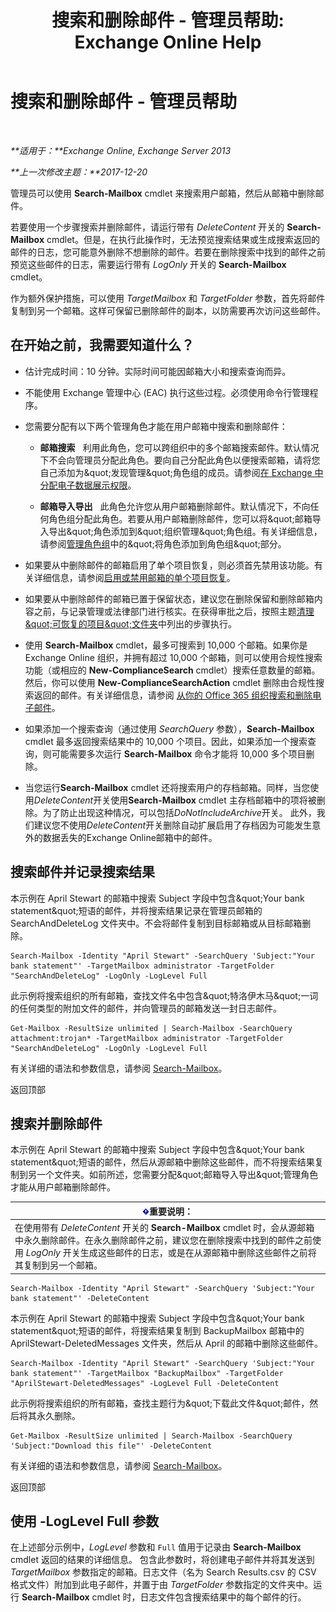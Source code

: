 ﻿---
title: '搜索和删除邮件 - 管理员帮助: Exchange Online Help'
TOCTitle: 搜索和删除邮件 - 管理员帮助
ms:assetid: 8c36bb03-e716-4fdd-9958-4aa7a2a1db42
ms:mtpsurl: https://technet.microsoft.com/zh-cn/library/Ff459253(v=EXCHG.150)
ms:contentKeyID: 52061370
ms.date: 05/23/2018
mtps_version: v=EXCHG.150
ms.translationtype: MT
---

# 搜索和删除邮件 - 管理员帮助

 

_**适用于：**Exchange Online, Exchange Server 2013_

_**上一次修改主题：**2017-12-20_

管理员可以使用 **Search-Mailbox** cmdlet 来搜索用户邮箱，然后从邮箱中删除邮件。

若要使用一个步骤搜索并删除邮件，请运行带有 *DeleteContent* 开关的 **Search-Mailbox** cmdlet。但是，在执行此操作时，无法预览搜索结果或生成搜索返回的邮件的日志，您可能意外删除不想删除的邮件。若要在删除搜索中找到的邮件之前预览这些邮件的日志，需要运行带有 *LogOnly* 开关的 **Search-Mailbox** cmdlet。

作为额外保护措施，可以使用 *TargetMailbox* 和 *TargetFolder* 参数，首先将邮件复制到另一个邮箱。这样可保留已删除邮件的副本，以防需要再次访问这些邮件。

## 在开始之前，我需要知道什么？

  - 估计完成时间：10 分钟。实际时间可能因邮箱大小和搜索查询而异。

  - 不能使用 Exchange 管理中心 (EAC) 执行这些过程。必须使用命令行管理程序。

  - 您需要分配有以下两个管理角色才能在用户邮箱中搜索和删除邮件：
    
      - **邮箱搜索**   利用此角色，您可以跨组织中的多个邮箱搜索邮件。默认情况下不会向管理员分配此角色。要向自己分配此角色以便搜索邮箱，请将您自己添加为\&quot;发现管理\&quot;角色组的成员。请参阅[在 Exchange 中分配电子数据展示权限](assign-ediscovery-permissions-in-exchange-exchange-2013-help.md)。
    
      - **邮箱导入导出**   此角色允许您从用户邮箱删除邮件。默认情况下，不向任何角色组分配此角色。若要从用户邮箱删除邮件，您可以将\&quot;邮箱导入导出\&quot;角色添加到\&quot;组织管理\&quot;角色组。有关详细信息，请参阅[管理角色组](manage-role-groups-exchange-2013-help.md)中的\&quot;将角色添加到角色组\&quot;部分。

  - 如果要从中删除邮件的邮箱启用了单个项目恢复，则必须首先禁用该功能。有关详细信息，请参阅[启用或禁用邮箱的单个项目恢复](enable-or-disable-single-item-recovery-for-a-mailbox-exchange-2013-help.md)。

  - 如果要从中删除邮件的邮箱已置于保留状态，建议您在删除保留和删除邮箱内容之前，与记录管理或法律部门进行核实。在获得审批之后，按照主题[清理\&quot;可恢复的项目\&quot;文件夹](clean-up-the-recoverable-items-folder-exchange-2013-help.md)中列出的步骤执行。

  - 使用 **Search-Mailbox** cmdlet，最多可搜索到 10,000 个邮箱。如果你是 Exchange Online 组织，并拥有超过 10,000 个邮箱，则可以使用合规性搜索功能（或相应的 **New-ComplianceSearch** cmdlet）搜索任意数量的邮箱。然后，你可以使用 **New-ComplianceSearchAction** cmdlet 删除由合规性搜索返回的邮件。有关详细信息，请参阅 [从你的 Office 365 组织搜索和删除电子邮件](https://go.microsoft.com/fwlink/p/?linkid=786856)。

  - 如果添加一个搜索查询（通过使用 *SearchQuery* 参数），**Search-Mailbox** cmdlet 最多返回搜索结果中的 10,000 个项目。因此，如果添加一个搜索查询，则可能需要多次运行 **Search-Mailbox** 命令才能将 10,000 多个项目删除。

  - 当您运行**Search-Mailbox** cmdlet 还将搜索用户的存档邮箱。同样，当您使用*DeleteContent*开关使用**Search-Mailbox** cmdlet 主存档邮箱中的项将被删除。为了防止出现这种情况，可以包括*DoNotIncludeArchive*开关。 此外，我们建议您不使用*DeleteContent*开关删除自动扩展启用了存档因为可能发生意外的数据丢失的Exchange Online邮箱中的邮件。

## 搜索邮件并记录搜索结果

本示例在 April Stewart 的邮箱中搜索 Subject 字段中包含\&quot;Your bank statement\&quot;短语的邮件，并将搜索结果记录在管理员邮箱的 SearchAndDeleteLog 文件夹中。不会将邮件复制到目标邮箱或从目标邮箱删除。

    Search-Mailbox -Identity "April Stewart" -SearchQuery 'Subject:"Your bank statement"' -TargetMailbox administrator -TargetFolder "SearchAndDeleteLog" -LogOnly -LogLevel Full

此示例将搜索组织的所有邮箱，查找文件名中包含\&quot;特洛伊木马\&quot;一词的任何类型的附加文件的邮件，并向管理员的邮箱发送一封日志邮件。

    Get-Mailbox -ResultSize unlimited | Search-Mailbox -SearchQuery attachment:trojan* -TargetMailbox administrator -TargetFolder "SearchAndDeleteLog" -LogOnly -LogLevel Full

有关详细的语法和参数信息，请参阅 [Search-Mailbox](https://technet.microsoft.com/zh-cn/library/dd298173\(v=exchg.150\))。

返回顶部

## 搜索并删除邮件

本示例在 April Stewart 的邮箱中搜索 Subject 字段中包含\&quot;Your bank statement\&quot;短语的邮件，然后从源邮箱中删除这些邮件，而不将搜索结果复制到另一个文件夹。如前所述，您需要分配\&quot;邮箱导入导出\&quot;管理角色才能从用户邮箱删除邮件。

<table>
<thead>
<tr class="header">
<th><img src="images/Bb124558.important(EXCHG.150).gif" title="重要说明" alt="重要说明" />重要说明：</th>
</tr>
</thead>
<tbody>
<tr class="odd">
<td>在使用带有 <em>DeleteContent</em> 开关的 <strong>Search-Mailbox</strong> cmdlet 时，会从源邮箱中永久删除邮件。在永久删除邮件之前，建议您在删除搜索中找到的邮件之前使用 <em>LogOnly</em> 开关生成这些邮件的日志，或是在从源邮箱中删除这些邮件之前将其复制到另一个邮箱。</td>
</tr>
</tbody>
</table>


    Search-Mailbox -Identity "April Stewart" -SearchQuery 'Subject:"Your bank statement"' -DeleteContent

本示例在 April Stewart 的邮箱中搜索 Subject 字段中包含\&quot;Your bank statement\&quot;短语的邮件，将搜索结果复制到 BackupMailbox 邮箱中的 AprilStewart-DeletedMessages 文件夹，然后从 April 的邮箱中删除这些邮件。

    Search-Mailbox -Identity "April Stewart" -SearchQuery 'Subject:"Your bank statement"' -TargetMailbox "BackupMailbox" -TargetFolder "AprilStewart-DeletedMessages" -LogLevel Full -DeleteContent

此示例将搜索组织的所有邮箱，查找主题行为\&quot;下载此文件\&quot;邮件，然后将其永久删除。

    Get-Mailbox -ResultSize unlimited | Search-Mailbox -SearchQuery 'Subject:"Download this file"' -DeleteContent

有关详细的语法和参数信息，请参阅 [Search-Mailbox](https://technet.microsoft.com/zh-cn/library/dd298173\(v=exchg.150\))。

返回顶部

## 使用 -LogLevel Full 参数

在上述部分示例中，*LogLevel* 参数和 `Full` 值用于记录由 **Search-Mailbox** cmdlet 返回的结果的详细信息。 包含此参数时，将创建电子邮件并将其发送到 *TargetMailbox* 参数指定的邮箱。日志文件（名为 Search Results.csv 的 CSV 格式文件）附加到此电子邮件，并置于由 *TargetFolder* 参数指定的文件夹中。运行 **Search-Mailbox** cmdlet 时，日志文件包含搜索结果中的每个邮件的行。

